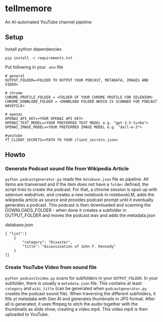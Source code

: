 # tellmemore
An AI-automated YouTube channel pipeline

## Setup

Install python dependencies
```
pip install -r requirements.txt
```

Put following in your `.env` file
```
# general
OUTPUT_FOLDER=<FOLDER TO OUTPUT YOUR PODCAST, METADATA, IMAGES AND VIDEO>

# chrome
CHROME_PROFILE_FOLDER = <FOLDER OF YOUR CHROME PROFILE FOR SELENIUM>
CHROME_DOWNLOAD_FOLDER = <DOWNLOAD FOLDER WHICH IS SCANNED FOR PODCAST WAVEFILE>

# openai
OPENAI_API_KEY=<YOUR OPENAI API KEY>
OPENAI_TEXT_MODEL=<YOUR PREFERRED TEXT MODEL e.g. "gpt-3.5-turbo">
OPENAI_IMAGE_MODEL=<YOUR PREFERRED IMAGE MODEL e.g. "dall-e-3">

#youtube
YT_CLIENT_SECRETS=<PATH TO YOUR client_secrets.json>
```

## Howto

### Generate Podcast sound file from Wikipedia Article

`python podcastgenerator.py` reads the `database.json` file as pipeline.
All items are tranversed and if the item does not have a `folder` defined, the script tries to create the podcast.
For that, a chrome session is spun up with selenium webdriver, and creates a new notebook in notebookLM,
adds the wikipedia article as source and provides podcast prompt until it eventually generates a podcast.
This podcast is then downloaded and scanning the DOWNLOADS_FOLDER - when done it creates a subfolder in OUTPUT_FOLDER
and moves the podcast.wav and adds the metadata.json

database.json
```
{ "list":[
    {
        "category": "Disaster",
        "title": "Assassination of John F. Kennedy"
    }
]}
```

### Create YouTube Video from sound file

`python podcast2video.py` scans for subfolders in your `OUTPUT_FOLDER`.
In your subfolder, there is usually a `metadata.json` file.
This contains at least `category` and `wiki_title` (can be generated when `podcastgenerator.py` creates the podcast sound file).
When traversing the different subfolders, it fills yt metadata with Gen AI and generates thumbnails in JPG format.
After all is generated, it uses ffmpeg to sitch the audio together with the thumbnails as slide show, creating a video.mp4.
This video.mp4 is then uploaded to YouTube.